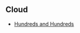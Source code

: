 <!-- Yeah... this is not great but here we go -->
<!-- Google tag (gtag.js) -->
<script async src="https://www.googletagmanager.com/gtag/js?id=G-1ZEKDKLNJG"></script>
<script>
  window.dataLayer = window.dataLayer || [];
  function gtag(){dataLayer.push(arguments);}
  gtag('js', new Date());

  gtag('config', 'G-1ZEKDKLNJG');
</script>

## Cloud

- [Hundreds and Hundreds](../hundreds.md)